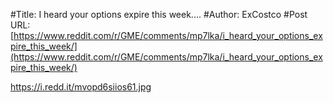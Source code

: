 #Title: I heard your options expire this week....
#Author: ExCostco
#Post URL: [https://www.reddit.com/r/GME/comments/mp7lka/i_heard_your_options_expire_this_week/](https://www.reddit.com/r/GME/comments/mp7lka/i_heard_your_options_expire_this_week/)


https://i.redd.it/mvopd6siios61.jpg
